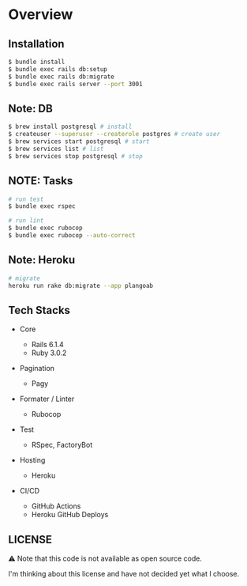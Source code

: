 # Overview

## Installation

```zsh
$ bundle install
$ bundle exec rails db:setup
$ bundle exec rails db:migrate
$ bundle exec rails server --port 3001
```

## Note: DB

```zsh
$ brew install postgresql # install
$ createuser --superuser --createrole postgres # create user
$ brew services start postgresql # start
$ brew services list # list
$ brew services stop postgresql # stop
```

## NOTE: Tasks

```zsh
# run test
$ bundle exec rspec

# run lint
$ bundle exec rubocop
$ bundle exec rubocop --auto-correct
```

## Note: Heroku

```zsh
# migrate
heroku run rake db:migrate --app plangoab
```

## Tech Stacks

- Core

  - Rails 6.1.4
  - Ruby 3.0.2

- Pagination

  - Pagy

- Formater / Linter

  - Rubocop

- Test

  - RSpec, FactoryBot

- Hosting

  - Heroku

- CI/CD

  - GitHub Actions
  - Heroku GitHub Deploys

## LICENSE

⚠️ Note that this code is not available as open source code.

I'm thinking about this license and have not decided yet what I choose.
